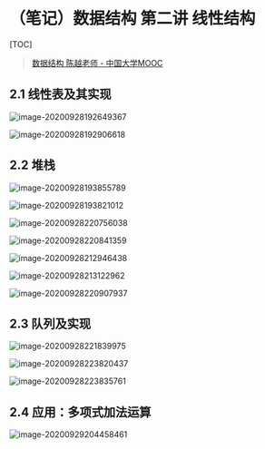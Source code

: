 # （笔记）数据结构 第二讲 线性结构

[TOC]

> [数据结构 陈越老师 - 中国大学MOOC](https://www.icourse163.org/learn/ZJU-93001?tid=1461682474#/learn/content?type=detail&id=1238255556)

## 2.1 线性表及其实现

![image-20200928192649367](https://raw.githubusercontent.com/bobo6668/markdown-pictures-bobo/master/img/data-structure/20200928192826.png)

![image-20200928192906618](https://raw.githubusercontent.com/bobo6668/markdown-pictures-bobo/master/img/data-structure/20200928192906.png)

## 2.2 堆栈



![image-20200928193855789](https://raw.githubusercontent.com/bobo6668/markdown-pictures-bobo/master/img/data-structure/20200928212905.png)

![image-20200928193821012](https://raw.githubusercontent.com/bobo6668/markdown-pictures-bobo/master/img/data-structure/20200928212954.png)



![image-20200928220756038](https://raw.githubusercontent.com/bobo6668/markdown-pictures-bobo/master/img/data-structure/20200928220756.png)

![image-20200928220841359](https://raw.githubusercontent.com/bobo6668/markdown-pictures-bobo/master/img/data-structure/20200928220841.png)

![image-20200928212946438](https://raw.githubusercontent.com/bobo6668/markdown-pictures-bobo/master/img/data-structure/20200928212946.png)

![image-20200928213122962](https://raw.githubusercontent.com/bobo6668/markdown-pictures-bobo/master/img/data-structure/20200928213411.png)

![image-20200928220907937](https://raw.githubusercontent.com/bobo6668/markdown-pictures-bobo/master/img/data-structure/20200928220908.png)

## 2.3 队列及实现

![image-20200928221839975](https://raw.githubusercontent.com/bobo6668/markdown-pictures-bobo/master/img/data-structure/20200928221840.png)

![image-20200928223820437](https://raw.githubusercontent.com/bobo6668/markdown-pictures-bobo/master/img/data-structure/20200928223820.png)

![image-20200928223835761](https://raw.githubusercontent.com/bobo6668/markdown-pictures-bobo/master/img/data-structure/20200928223835.png)

## 2.4 应用：多项式加法运算

![image-20200929204458461](https://raw.githubusercontent.com/bobo6668/markdown-pictures-bobo/master/img/data-structure/20200929210335.png)

